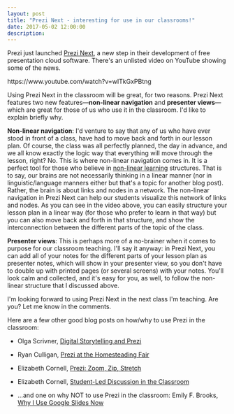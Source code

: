 ```yaml
---
layout: post
title: "Prezi Next - interesting for use in our classrooms!"
date: 2017-05-02 12:00:00
description: 
---
```


<p>Prezi just launched <a href="https://prezi.com/" target="_blank">Prezi Next</a>, a new step in their development of free presentation cloud software. There's an unlisted video on YouTube showing some of the news.</p>
<p>https://www.youtube.com/watch?v=wITkGxPBtng</p>
<p>Using Prezi Next in the classroom will be great, for two reasons. Prezi Next features two new features—<strong>non-linear navigation</strong> and <strong>presenter views</strong>—which are great for those of us who use it in the classroom. I'd like to explain briefly why.</p>
<p><strong>Non-linear navigation</strong>: I'd venture to say that any of us who have ever stood in front of a class, have had to move back and forth in our lesson plan. Of course, the class was all perfectly planned, the day in advance, and we all know exactly the logic way that everything will move through the lesson, right? No. This is where non-linear navigation comes in. It is a perfect tool for those who believe in <a href="http://ken-carroll.com/2007/12/13/linear-and-non-linear-learning/" target="_blank">non-linear learning</a> structures. That is to say, our brains are not necessarily thinking in a linear manner (nor in linguistic/language manners either but that's a topic for another blog post). Rather, the brain is about links and nodes in a network. The non-linear navigation in Prezi Next can help our students visualize this network of links and nodes. As you can see in the video above, you can easily structure your lesson plan in a linear way (for those who prefer to learn in that way) but you can also move back and forth in that structure, and show the interconnection between the different parts of the topic of the class.</p>
<p><strong>Presenter views</strong>: This is perhaps more of a no-brainer when it comes to purpose for our classroom teaching. I'll say it anyway: in Prezi Next, you can add all of your notes for the different parts of your lesson plan as presenter notes, which will show in your presenter view, so you don't have to double up with printed pages (or several screens) with your notes. You'll look calm and collected, and it's easy for you, as well, to follow the non-linear structure that I discussed above.</p>
<p>I'm looking forward to using Prezi Next in the next class I'm teaching. Are you? Let me know in the comments.</p>
<p>Here are a few other good blog posts on how/why to use Prezi in the classroom:</p>
<p></p><ul>
<p></p><li>Olga Scrivner, <a href="https://www.hastac.org/blogs/obscrivn/2015/10/11/digital-storytelling-and-prezi" target="_blank">Digital Storytelling and Prezi</a></li>
<p></p><li>Ryan Culligan, <a href="https://www.hastac.org/blogs/rrculligan/2012/09/19/prezi-homesteading-fair" target="_blank">Prezi at the Homesteading Fair</a></li>
<p></p><li>Elizabeth Cornell, <a href="https://www.hastac.org/blogs/ecornell1/2013/07/05/prezi-zoom-zip-stretch" target="_blank">Prezi: Zoom, Zip, Stretch</a></li>
<p></p><li>Elizabeth Cornell, <a href="https://www.hastac.org/blogs/ecornell1/2013/01/01/student-led-discussion-classroom" target="_blank">Student-Led Discussion in the Classroom</a></li>
<p></p><li>...and one on why NOT to use Prezi in the classroom: Emily F. Brooks, <a href="https://www.hastac.org/blogs/emilyfbrooks/2017/02/13/why-i-use-google-slides-now" target="_blank">Why I Use Google Slides Now</a></li>
<p></p></ul>